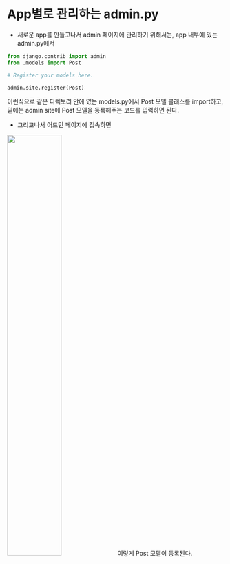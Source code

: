 # App별로 관리하는 admin.py
- 새로운 app를 만들고나서 admin 페이지에 관리하기 위해서는, app 내부에 있는 admin.py에서
```python
from django.contrib import admin
from .models import Post

# Register your models here.

admin.site.register(Post)
```
이런식으로 같은 디렉토리 안에 있는 models.py에서 Post 모델 클래스를 import하고, 밑에는 admin site에 Post 모델을 등록해주는 코드를 입력하면 된다.

- 그리고나서 어드민 페이지에 접속하면
<img src="https://user-images.githubusercontent.com/95380638/149297335-0a8fad0a-c263-41d2-8fab-ae7a380b996f.png" width="50%" height="50%">
이렇게 Post 모델이 등록된다.
